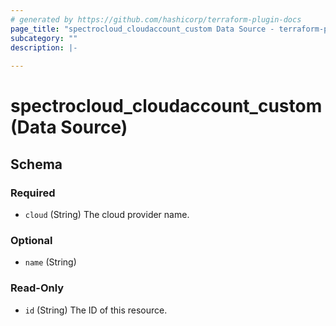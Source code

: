 ```yaml
---
# generated by https://github.com/hashicorp/terraform-plugin-docs
page_title: "spectrocloud_cloudaccount_custom Data Source - terraform-provider-spectrocloud"
subcategory: ""
description: |-
  
---
```


# spectrocloud_cloudaccount_custom (Data Source)





<!-- schema generated by tfplugindocs -->
## Schema

### Required

- `cloud` (String) The cloud provider name.

### Optional

- `name` (String)

### Read-Only

- `id` (String) The ID of this resource.
